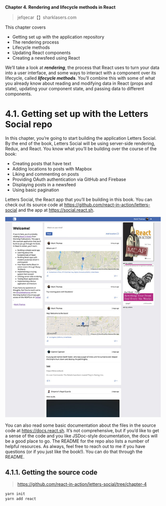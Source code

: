 **Chapter 4. Rendering and lifecycle methods in React**

> jefqecar【】sharklasers.com

This chapter covers
- Getting set up with the application repository
- The rendering process
- Lifecycle methods
- Updating React components
- Creating a newsfeed using React

We’ll take a look at **_rendering_**, the process that React uses to turn your data into a user interface, and some ways to interact with a component over its lifecycle, called **_lifecycle methods_**. You’ll combine this with some of what you already know about reading and modifying data in React (props and state), updating your component state, and passing data to different components.

# 4.1. Getting set up with the Letters Social repo
In this chapter, you’re going to start building the application Letters Social. By the end of the book, Letters Social will be using server-side rendering, Redux, and React. You know what you’ll be building over the course of the book:
- Creating posts that have text
- Adding locations to posts with Mapbox
- Liking and commenting on posts
- Providing OAuth authentication via GitHub and Firebase
- Displaying posts in a newsfeed
- Using basic pagination

Letters Social, the React app that you’ll be building in this book. You can check out its source code at https://github.com/react-in-action/letters-social and the app at https://social.react.sh.

<div align="center">
    <img src="images/4.1.jpg">
</div>

You can also read some basic documentation about the files in the source code at https://docs.react.sh. It’s not comprehensive, but if you’d like to get a sense of the code and you like JSDoc-style documentation, the docs will be a good place to go. The README for the repo also lists a number of helpful resources. As always, feel free to reach out to me if you have questions (or if you just like the book!). You can do that through the README.

## 4.1.1. Getting the source code

> https://github.com/react-in-action/letters-social/tree/chapter-4

```
yarn init
yarn add react
```
